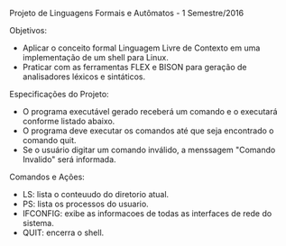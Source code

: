 Projeto de Linguagens Formais e Autômatos - 1 Semestre/2016

Objetivos:
  - Aplicar o conceito formal Linguagem Livre de Contexto em uma implementação de um shell para Linux.
  - Praticar com as ferramentas FLEX e BISON para geração de analisadores léxicos e sintáticos.

Especificações do Projeto:
  - O programa executável gerado receberá um comando e o executará conforme listado abaixo.
  - O programa deve executar os comandos até que seja encontrado o comando quit.
  - Se o usuário digitar um comando inválido, a menssagem "Comando Invalido" será informada.
  
Comandos e Ações:
  - LS:   lista o conteuudo do diretorio atual.
  - PS:   lista os processos do usuario.
  - IFCONFIG: exibe as informacoes de todas as interfaces de rede do sistema.
  - QUIT: encerra o shell.
